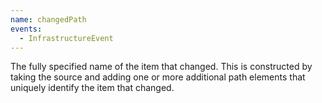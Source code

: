 ```yaml
---
name: changedPath
events:
  - InfrastructureEvent
---
```


The fully specified name of the item that changed. This is constructed by taking the source and adding one or more additional path elements that uniquely identify the item that changed.